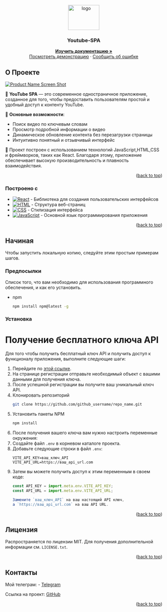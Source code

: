 
<!-- PROJECT LOGO -->
<br />
<div align="center">
  <a href="https://react.dev/">
    <img src="images/react.png" alt="logo" width="100" height="80">
  </a>

  <h3 align="center">Youtube-SPA</h3>
 <p align="center"> 
    <a href="https://github.com/pablitodon/YOUTUBE_SPA"><strong>Изучить документацию »</strong></a> 
    <br /> 
    <a href="https://github.com/othneildrew/Best-README-Template">Посмотреть демонстрацию</a> 
    · 
    <a href="https://github.com/pablitodon/YOUTUBE_SPA/issues/new">Сообщить об ошибке</a> 
  </p> 
</div>

<!-- ABOUT THE PROJECT -->
## О Проекте

[![Product Name Screen Shot](./images/search.png)](https://example.com)

🎥 **YouTube SPA** — это современное одностраничное приложение, созданное для того, чтобы предоставить пользователям простой и удобный доступ к контенту YouTube. 

🌟 **Основные возможности**:
- Поиск видео по ключевым словам
- Просмотр подробной информации о видео
- Динамическое обновление контента без перезагрузки страницы
- Интуитивно понятный и отзывчивый интерфейс

🔧 Проект построен с использованием технологий JavaScript,HTML,CSS и фреймворков, таких как React. Благодаря этому, приложение обеспечивает высокую производительность и плавность взаимодействия.
<p align="right">(<a href="#readme-top">back to top</a>)</p>



### Построено с

* [![React][React.js]][React-url] - Библиотека для создания пользовательских интерфейсов
* [![HTML][HTML]][HTML-url] - Структура веб-страниц
* [![CSS][CSS]][CSS-url] - Стилизация интерфейса
* [![JavaScript][JavaScript]][JavaScript-url] - Основной язык программирования приложения

[React.js]: https://img.shields.io/badge/React-61DAFB?style=flat-square&logo=react&logoColor=black
[HTML]: https://img.shields.io/badge/HTML-E34F26?style=flat-square&logo=html5&logoColor=white
[CSS]: https://img.shields.io/badge/CSS-1572B6?style=flat-square&logo=css3&logoColor=white
[JavaScript]: https://img.shields.io/badge/JavaScript-F7DF1E?style=flat-square&logo=javascript&logoColor=black

[React-url]: https://reactjs.org/
[HTML-url]: https://developer.mozilla.org/en-US/docs/Web/HTML
[CSS-url]: https://developer.mozilla.org/en-US/docs/Web/CSS
[JavaScript-url]: https://developer.mozilla.org/en-US/docs/Web/JavaScript

<p align="right">(<a href="#readme-top">back to top</a>)</p>



<!-- GETTING STARTED -->
## Начиная
Чтобы запустить локальную копию, следуйте этим простым примерам шагов.
### Предпосылки
Список того, что вам необходимо для использования программного обеспечения, и как его установить.
* npm
  ```sh
  npm install npm@latest -g
  ```

### Установка

# Получение бесплатного ключа API

Для того чтобы получить бесплатный ключ API и получить доступ к функционалу приложения, выполните следующие шаги:

1. Перейдите по [этой ссылке](https://todo-redev.herokuapp.com/api-docs/#/Users/post_api_users_register).
2. На странице регистрации отправьте необходимый объект с вашими данными для получения ключа.
3. После успешной регистрации вы получите ваш уникальный ключ API.
2. Клонировать репозиторий
   ```sh
   git clone https://github.com/github_username/repo_name.git
   ```
3. Установить пакеты NPM
   ```sh
   npm install
   ```
4.   После получения вашего ключа вам нужно настроить переменные окружения:
   1. Создайте файл `.env` в корневом каталоге проекта.
   2. Добавьте следующие строки в файл `.env`:
      ```plaintext
      VITE_API_KEY=ваш_ключ_API
      VITE_API_URL=https://ваш_api_url.com
      ```
  3. Затем вы можете получить доступ к этим переменным в своем коде:
      ```javascript
      const API_KEY = import.meta.env.VITE_API_KEY;
      const API_URL = import.meta.env.VITE_API_URL;

      Замените `ваш_ключ_API` на ваш настоящий API ключ,
      а `https://ваш_api_url.com` на ваш API URL.
      ```

<p align="right">(<a href="#readme-top">back to top</a>)</p>

<!-- LICENSE -->
## Лицензия
Распространяется по лицензии MIT. Для получения дополнительной информации см. `LICENSE.txt`.
<p align="right">(<a href="#readme-top">back to top</a>)</p>



<!-- CONTACT -->
## Контакты

Мой телеграм: - [Telegram](https://t.me/donpabloooo) 

Ссылка на проект: [GitHub](https://github.com/pablitodon/YOUTUBE_SPA)

<p align="right">(<a href="#readme-top">back to top</a>)</p>



